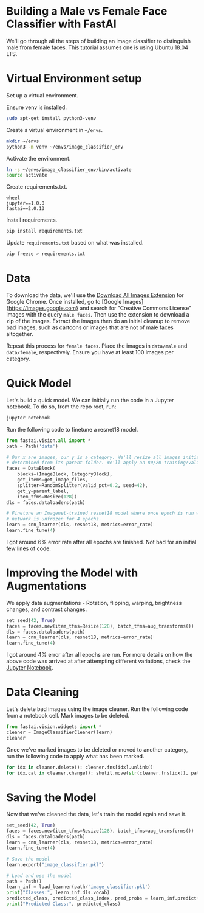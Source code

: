 # Building a Male vs Female Face Classifier with FastAI

We'll go through all the steps of building an image classifier to distinguish male from female faces. This tutorial assumes one is using Ubuntu 18.04 LTS.

# Virtual Environment setup
Set up a virtual environment.

Ensure venv is installed.
~~~bash
sudo apt-get install python3-venv
~~~

Create a virtual environment in `~/envs`.
~~~bash
mkdir ~/envs
python3 -m venv ~/envs/image_classifier_env
~~~

Activate the environment.
~~~bash
ln -s ~/envs/image_classifier_env/bin/activate
source activate
~~~

Create requirements.txt.
~~~
wheel
jupyter==1.0.0
fastai==2.0.13
~~~

Install requirements.
~~~bash
pip install requirements.txt
~~~

Update `requirements.txt` based on what was installed.
~~~bash
pip freeze > requirements.txt
~~~

# Data
To download the data, we'll use the [Download All Images Extension](https://chrome.google.com/webstore/detail/download-all-images/ifipmflagepipjokmbdecpmjbibjnakm) for Google Chrome. Once installed, go to [Google Images]{https://images.google.com} and search for "Creative Commons License" images with the query `male faces`. Then use the extension to download a zip of the images. Extract the images then do an initial cleanup to remove bad images, such as cartoons or images that are not of male faces altogether.

Repeat this process for `female faces`. Place the images in `data/male` and `data/female`, respectively. Ensure you have at least 100 images per category.

# Quick Model

Let's build a quick model. We can initially run the code in a Jupyter notebook. To do so, from the repo root, run:
~~~bash
jupyter notebook
~~~

Run the following code to finetune a resnet18 model.
~~~python
from fastai.vision.all import *
path = Path('data')

# Our x are images, our y is a category. We'll resize all images initially to 128x128. The label for each image can be
# determined from its parent folder. We'll apply an 80/20 training/validation split.
faces = DataBlock(
    blocks=(ImageBlock, CategoryBlock), 
    get_items=get_image_files, 
    splitter=RandomSplitter(valid_pct=0.2, seed=42),
    get_y=parent_label,
    item_tfms=Resize(128))
dls = faces.dataloaders(path)

# Finetune an Imagenet-trained resnet18 model where once epoch is run with the last layer unfrozen, then the rest of the
# network is unfrozen for 4 epochs.
learn = cnn_learner(dls, resnet18, metrics=error_rate)
learn.fine_tune(4)
~~~
I got around 6% error rate after all epochs are finished. Not bad for an initial few lines of code.

# Improving the Model with Augmentations

We apply data augmentations - Rotation, flipping, warping, brightness changes, and contrast changes.
~~~python
set_seed(42, True)
faces = faces.new(item_tfms=Resize(128), batch_tfms=aug_transforms())
dls = faces.dataloaders(path)
learn = cnn_learner(dls, resnet18, metrics=error_rate)
learn.fine_tune(4)
~~~

I got around 4% error after all epochs are run. For more details on how the above code was arrived at after attempting different variations, check the
[Jupyter Notebook](https://github.com/bluelight773/image_classifier/blob/master/image_classifier.ipynb).

# Data Cleaning
Let's delete bad images using the image cleaner. Run the following code from a notebook cell. Mark images to be deleted.

~~~python
from fastai.vision.widgets import *
cleaner = ImageClassifierCleaner(learn)
cleaner
~~~

Once we've marked images to be deleted or moved to another category, run the following code to apply what has been marked.

~~~python
for idx in cleaner.delete(): cleaner.fns[idx].unlink()
for idx,cat in cleaner.change(): shutil.move(str(cleaner.fns[idx]), path/cat)
~~~

# Saving the Model
Now that we've cleaned the data, let's train the model again and save it.
~~~python
set_seed(42, True)
faces = faces.new(item_tfms=Resize(128), batch_tfms=aug_transforms())
dls = faces.dataloaders(path)
learn = cnn_learner(dls, resnet18, metrics=error_rate)
learn.fine_tune(4)

# Save the model
learn.export("image_classifier.pkl")

# Load and use the model
path = Path()
learn_inf = load_learner(path/'image_classifier.pkl')
print("Classes:", learn_inf.dls.vocab)
predicted_class, predicted_class_index, pred_probs = learn_inf.predict("data/male/image.jpeg")
print("Predicted Class:", predicted_class)
~~~



<!--
XApply Data Augmentation
XSave model
XLoad model
Voila
MultiCategory
-->
